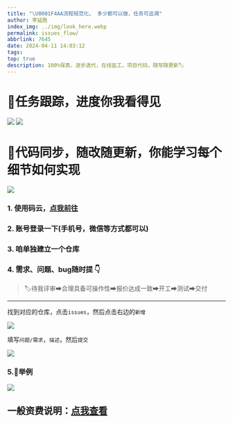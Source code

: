 ```yaml
---
title: "\U0001F4AA流程规范化， 多少都可以做，任务可追溯"
author: 李延胜
index_img: ../img/look_here.webp
permalink: issues_flow/
abbrlink: 7645
date: 2024-04-11 14:03:12
tags:
top: true
description: 100%保真，逐步迭代，在线监工，项目代码，随写随更新🏷
---
```

# 🎉任务跟踪，进度你我看得见

![](../img/note2.png)
![](../img/note4.png)
# 📝代码同步，随改随更新，你能学习每个细节如何实现
![](../img/note3.png)
### 1. 使用码云，[点我前往](https://gitee.com/)

### 2. 账号登录一下(手机号，微信等方式都可以)

### 3. 咱单独建立一个仓库

### 4. 需求、问题、bug随时提     👇
> 🏷待我评审➡合理具备可操作性➡报价达成一致➡开工➡测试➡交付

---

找到对应的仓库，点击`issues`，然后点击右边的`新增`

![](../img/s1.png)

填写`问题/需求`，`描述`，然后`提交`

![](../img/s2.png)

### 5.🔑举例

![](../img/s3.png)

## 一般资费说明：[点我查看](/remote_help/)